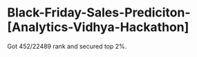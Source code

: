 # Black-Friday-Sales-Prediciton-[Analytics-Vidhya-Hackathon]
Got 452/22489 rank and secured top 2%.
